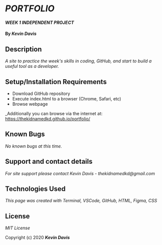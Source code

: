 # _PORTFOLIO_

#### _WEEK 1 INDEPENDENT PROJECT_

#### By _**Kevin Davis**_

## Description

_A site to practice the week's skills in coding, GitHub, and start to build a useful tool as a developer._

## Setup/Installation Requirements

* Download GitHub repository
* Execute index.html to a browser (Chrome, Safari, etc)
* Browse webpage

_Additionally you can browse via the internet at: https://thekidnamedkd.github.io/portfolio/

## Known Bugs

_No known bugs at this time._

## Support and contact details

_For site support please contact Kevin Davis - thekidnamedkd@gmail.com_

## Technologies Used

_This page was created with Terminal, VSCode, GitHub, HTML, Figma, CSS_

## License

*MIT License*

Copyright (c) 2020 **_Kevin Davis_**
